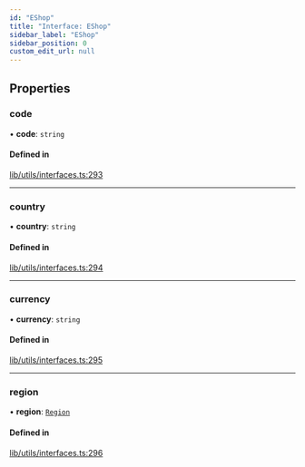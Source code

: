 ```yaml
---
id: "EShop"
title: "Interface: EShop"
sidebar_label: "EShop"
sidebar_position: 0
custom_edit_url: null
---
```


## Properties

### code

• **code**: `string`

#### Defined in

[lib/utils/interfaces.ts:293](https://github.com/lmmfranco/nintendo-switch-eshop/blob/45a9477/src/lib/utils/interfaces.ts#L293)

___

### country

• **country**: `string`

#### Defined in

[lib/utils/interfaces.ts:294](https://github.com/lmmfranco/nintendo-switch-eshop/blob/45a9477/src/lib/utils/interfaces.ts#L294)

___

### currency

• **currency**: `string`

#### Defined in

[lib/utils/interfaces.ts:295](https://github.com/lmmfranco/nintendo-switch-eshop/blob/45a9477/src/lib/utils/interfaces.ts#L295)

___

### region

• **region**: [`Region`](../enums/Region)

#### Defined in

[lib/utils/interfaces.ts:296](https://github.com/lmmfranco/nintendo-switch-eshop/blob/45a9477/src/lib/utils/interfaces.ts#L296)
